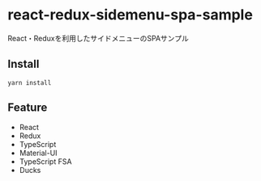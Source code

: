 # react-redux-sidemenu-spa-sample
React・Reduxを利用したサイドメニューのSPAサンプル

## Install

```
yarn install
```

## Feature
- React
- Redux
- TypeScript
- Material-UI
- TypeScript FSA
- Ducks
